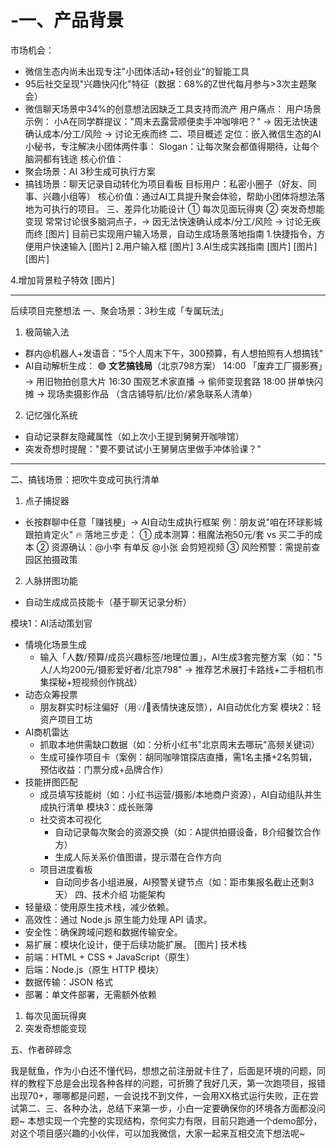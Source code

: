 # -一、产品背景
市场机会：
- 微信生态内尚未出现专注"小团体活动+轻创业"的智能工具
- 95后社交呈现"兴趣快闪化"特征（数据：68%的Z世代每月参与>3次主题聚会）
- 微信聊天场景中34%的创意想法因缺乏工具支持而流产
用户痛点：
用户场景示例：
小A在同学群提议："周末去露营顺便卖手冲咖啡吧？"
→ 因无法快速确认成本/分工/风险 → 讨论无疾而终
二、项目概述
定位：嵌入微信生态的AI小秘书，专注解决小团体两件事：
Slogan：让每次聚会都值得期待，让每个脑洞都有钱途
核心价值：
- 聚会场景：AI 3秒生成可执行方案
- 搞钱场景：聊天记录自动转化为项目看板
目标用户：私密小圈子（好友、同事、兴趣小组等）
核心价值：通过AI工具提升聚会体验，帮助小团体将想法落地为可执行的项目。
三、差异化功能设计
① 每次见面玩得爽 ② 突发奇想能变现
常常讨论很多脑洞点子，→ 因无法快速确认成本/分工/风险 → 讨论无疾而终
[图片]
目前已实现用户输入场景，自动生成场景落地指南
1.快捷指令，方便用户快速输入
[图片]
2.用户输入框
[图片]
3.AI生成实践指南
[图片]
[图片]
[图片]

4.增加背景粒子特效
[图片]


---
后续项目完整想法
一、聚会场景：3秒生成「专属玩法」
1. 极简输入法
- 群内@机器人+发语音："5个人周末下午，300预算，有人想拍照有人想搞钱"
- AI自动解析生成：
🟢 **文艺搞钱局**（北京798方案）
14:00 「废弃工厂摄影赛」→ 用旧物拍创意大片
16:30 围观艺术家直播 → 偷师变现套路
18:00 拼单快闪摊 → 现场卖摄影作品
（含店铺导航/比价/紧急联系人清单）
2. 记忆强化系统
- 自动记录群友隐藏属性（如上次小王提到舅舅开咖啡馆）
- 突发奇想时提醒："要不要试试小王舅舅店里做手冲体验课？"

---
二、搞钱场景：把吹牛变成可执行清单
1. 点子捕捉器
- 长按群聊中任意「赚钱梗」→ AI自动生成执行框架
例：朋友说"咱在环球影城跟拍肯定火"
🔥 落地三步走：
① 成本测算：租魔法袍50元/套 vs 买二手的成本
② 资源确认：@小李 有单反 @小张 会剪短视频
③ 风险预警：需提前查园区拍摄政策
2. 人脉拼图功能
- 自动生成成员技能卡（基于聊天记录分析）

模块1：AI活动策划官
- 情境化场景生成
  - 输入「人数/预算/成员兴趣标签/地理位置」，AI生成3套完整方案（如："5人/人均200元/摄影爱好者/北京798" → 推荐艺术展打卡路线+二手相机市集探秘+短视频创作挑战）
- 动态众筹投票
  - 朋友群实时标注偏好（用💡/🚫表情快速反馈），AI自动优化方案
模块2：轻资产项目工坊
- AI商机雷达
  - 抓取本地供需缺口数据（如：分析小红书"北京周末去哪玩"高频关键词）
  - 生成可操作项目卡（案例：胡同咖啡馆探店直播，需1名主播+2名剪辑，预估收益：门票分成+品牌合作）
- 技能拼图匹配
  - 成员填写技能树（如：小红书运营/摄影/本地商户资源），AI自动组队并生成执行清单
模块3：成长账簿
  - 社交资本可视化
    - 自动记录每次聚会的资源交换（如：A提供拍摄设备，B介绍餐饮合作方）
    - 生成人际关系价值图谱，提示潜在合作方向
  - 项目进度看板
    - 自动同步各小组进展，AI预警关键节点（如：距市集报名截止还剩3天）
四、技术介绍
功能架构
- 轻量级：使用原生技术栈，减少依赖。
- 高效性：通过 Node.js 原生能力处理 API 请求。
- 安全性：确保跨域问题和数据传输安全。
- 易扩展：模块化设计，便于后续功能扩展。
[图片]
技术栈
- 前端：HTML + CSS + JavaScript（原生）
- 后端：Node.js（原生 HTTP 模块）
- 数据传输：JSON 格式
- 部署：单文件部署，无需额外依赖

1. 每次见面玩得爽
2. 突发奇想能变现

五、作者碎碎念

我是鱿鱼，作为小白还不懂代码，想想之前注册就卡住了，后面是环境的问题，同样的教程下总是会出现各种各样的问题，可折腾了我好几天，第一次跑项目，报错出现70+，哪哪都是问题，一会说找不到文件，一会用XX格式运行失败，正在尝试第二、三、各种办法，总结下来第一步，小白一定要确保你的环境各方面都没问题~
本想实现一个完整的实现结构，奈何实力有限，目前只跑通一个demo部分，对这个项目感兴趣的小伙伴，可以加我微信，大家一起来互相交流下想法呢~

